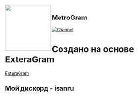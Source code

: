 <img src="https://i.imgur.com/yC2SfO3.png" width="150" align="left"/>

## MetroGram

[![Channel](https://i.imgur.com/a9AO8qX.png)](https://t.me/metrogramclient)

# Создано на основе ExteraGram

[ExteraGram](https://github.com/exteraSquad/exteraGram) 

## Мой дискорд - isanru


